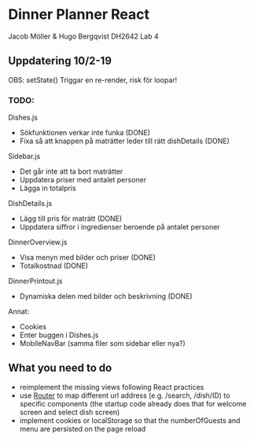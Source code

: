 # Dinner Planner React

Jacob Möller & Hugo Bergqvist
DH2642 Lab 4


## Uppdatering 10/2-19

OBS: setState() Triggar en re-render, risk för loopar!

### TODO:

Dishes.js
* Sökfunktionen verkar inte funka (DONE)
* Fixa så att knappen på maträtter leder till rätt dishDetails (DONE)

Sidebar.js  
* Det går inte att ta bort maträtter
* Uppdatera priser med antalet personer
* Lägga in totalpris

DishDetails.js
* Lägg till pris för maträtt (DONE)
* Uppdatera siffror i ingredienser beroende på antalet personer

DinnerOverview.js
* Visa menyn med bilder och priser (DONE)
* Totalkostnad (DONE)

DinnerPrintout.js
* Dynamiska delen med bilder och beskrivning (DONE)

Annat:
* Cookies
* Enter buggen i Dishes.js
* MobileNavBar (samma filer som sidebar eller nya?)



## What you need to do

* reimplement the missing views following React practices
* use [Router](https://reacttraining.com/react-router/web/guides/philosophy) to map different url address (e.g. /search, /dish/ID) to specific components (the startup code already does that for welcome screen and select dish screen)
* implement cookies or localStorage so that the numberOfGuests and menu are persisted on the page reload
